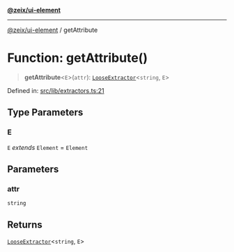 [**@zeix/ui-element**](../README.md)

***

[@zeix/ui-element](../globals.md) / getAttribute

# Function: getAttribute()

> **getAttribute**\<`E`\>(`attr`): [`LooseExtractor`](../type-aliases/LooseExtractor.md)\<`string`, `E`\>

Defined in: [src/lib/extractors.ts:21](https://github.com/zeixcom/ui-element/blob/1e2981711e0b3b45697eacbe8601e2ce3440aa11/src/lib/extractors.ts#L21)

## Type Parameters

### E

`E` *extends* `Element` = `Element`

## Parameters

### attr

`string`

## Returns

[`LooseExtractor`](../type-aliases/LooseExtractor.md)\<`string`, `E`\>
